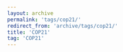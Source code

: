 ```yaml
---
layout: archive
permalink: 'tags/cop21/'
redirect_from: 'archive/tags/cop21/'
title: 'COP21'
tag: 'COP21'
---
```

